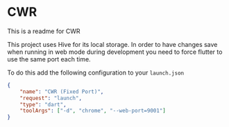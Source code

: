 # CWR

This is a readme for CWR

This project uses Hive for its local storage. 
In order to have changes save when running in web mode during development you need to force flutter to use the same port each time.

To do this add the following configuration to your `launch.json`

```json
{
    "name": "CWR (Fixed Port)",
    "request": "launch",
    "type": "dart",
    "toolArgs": ["-d", "chrome", "--web-port=9001"]
}
```
